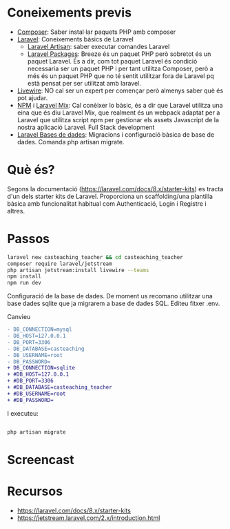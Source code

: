 # Coneixements previs

- [Composer](): Saber instal·lar paquets PHP amb composer
- [Laravel](https://github.com/acacha/wiki/blob/main/Laravel.md): Coneixements bàsics de Laravel
  - [Laravel Artisan](): saber executar comandes Laravel
  - [Laravel Packages](): Breeze és un paquet PHP però sobretot és un paquet Laravel. És a dir, com tot paquet Laravel és condició necessaria ser un paquet PHP i per tant utilitza Composer, però a més és un paquet PHP que no té sentit utilitzar fora de Laravel pq està pensat per ser utilitzat amb laravel.
- [Livewire](): NO cal ser un expert per començar però almenys saber què és pot ajudar.
- [NPM]() i [Laravel Mix](): Cal conèixer lo bàsic, és a dir que Laravel utilitza una eina que és diu Laravel Mix, que realment és un webpack adaptat per a Laravel que utilitza script npm per gestionar els assets Javascript de la nostra aplicació Laravel. Full Stack development
- [Laravel Bases de dades](): Migracions i configuració bàsica de base de dades. Comanda php artisan migrate.

# Què és?

Segons la documentació (https://laravel.com/docs/8.x/starter-kits) es tracta d'un dels starter kits de Laravel. Proporciona un scaffolding/una plantilla bàsica amb funcionalitat habitual com Authenticació, Login i Registre i altres.

# Passos

```bash
laravel new casteaching_teacher && cd casteaching_teacher
composer require laravel/jetstream
php artisan jetstream:install livewire --teams
npm install
npm run dev
```

Configuració de la base de dades. De moment us recomano utilitzar una base dades sqlite que ja migrarem a base de dades SQL. Editeu fitxer .env.

Canvieu

```diff
- DB_CONNECTION=mysql
- DB_HOST=127.0.0.1
- DB_PORT=3306
- DB_DATABASE=casteaching
- DB_USERNAME=root
- DB_PASSWORD=
+ DB_CONNECTION=sqlite
+ #DB_HOST=127.0.0.1
+ #DB_PORT=3306
+ #DB_DATABASE=casteaching_teacher
+ #DB_USERNAME=root
+ #DB_PASSWORD=

```

I executeu:

```bash

php artisan migrate
```


# Screencast



# Recursos
- https://laravel.com/docs/8.x/starter-kits
- https://jetstream.laravel.com/2.x/introduction.html
